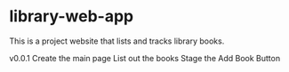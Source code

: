 # library-web-app

This is a project website that lists and tracks library books.

v0.0.1
Create the main page
List out the books
Stage the Add Book Button

